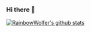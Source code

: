 ### Hi there 👋

[![RainbowWolfer's github stats](https://github-readme-stats.vercel.app/api?username=rainbowwolfer&show_icons=true&theme=cobalt&include_all_commits=true)](https://github.com/anuraghazra/github-readme-stats)

<!--
**RainbowWolfer/RainbowWolfer** is a ✨ _special_ ✨ repository because its `README.md` (this file) appears on your GitHub profile.

Here are some ideas to get you started:

- 🔭 I’m currently working on ...
- 🌱 I’m currently learning ...
- 👯 I’m looking to collaborate on ...
- 🤔 I’m looking for help with ...
- 💬 Ask me about ...
- 📫 How to reach me: ...
- 😄 Pronouns: ...
- ⚡ Fun fact: ...
-->
